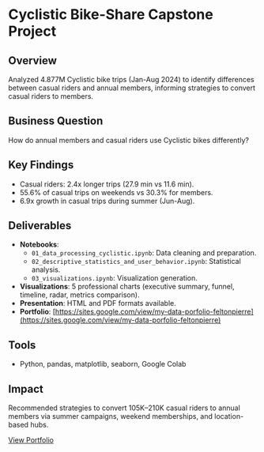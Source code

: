 # Cyclistic Bike-Share Capstone Project

## Overview
Analyzed 4.877M Cyclistic bike trips (Jan-Aug 2024) to identify differences between casual riders and annual members, informing strategies to convert casual riders to members.

## Business Question
How do annual members and casual riders use Cyclistic bikes differently?

## Key Findings
- Casual riders: 2.4x longer trips (27.9 min vs 11.6 min).
- 55.6% of casual trips on weekends vs 30.3% for members.
- 6.9x growth in casual trips during summer (Jun-Aug).

## Deliverables
- **Notebooks**:
  - `01_data_processing_cyclistic.ipynb`: Data cleaning and preparation.
  - `02_descriptive_statistics_and_user_behavior.ipynb`: Statistical analysis.
  - `03_visualizations.ipynb`: Visualization generation.
- **Visualizations**: 5 professional charts (executive summary, funnel, timeline, radar, metrics comparison).
- **Presentation**: HTML and PDF formats available.
- **Portfolio**: [https://sites.google.com/view/my-data-porfolio-feltonpierre](https://sites.google.com/view/my-data-porfolio-feltonpierre)

## Tools
- Python, pandas, matplotlib, seaborn, Google Colab

## Impact
Recommended strategies to convert 105K–210K casual riders to annual members via summer campaigns, weekend memberships, and location-based hubs.

[View Portfolio](https://sites.google.com/view/my-data-porfolio-feltonpierre)
